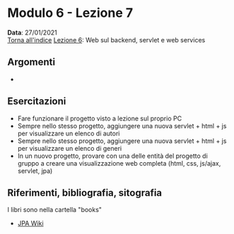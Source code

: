 # Modulo 6 - Lezione 7

__Data__: 27/01/2021  
[Torna all'indice](/README.md)
[Lezione 6](/modulo-06/lezione-6.md): Web sul backend, servlet e web services  

## Argomenti

- 

## Esercitazioni

- Fare funzionare il progetto visto a lezione sul proprio PC
- Sempre nello stesso progetto, aggiungere una nuova servlet + html + js per visualizzare un elenco di autori
- Sempre nello stesso progetto, aggiungere una nuova servlet + html + js per visualizzare un elenco di generi
- In un nuovo progetto, provare con una delle entità del progetto di gruppo a creare una visualizzazione web completa (html, css, js/ajax, servlet, jpa)

## Riferimenti, bibliografia, sitografia

I libri sono nella cartella "books"

- [JPA Wiki](https://en.wikibooks.org/wiki/Java_Persistence)

